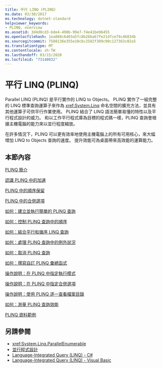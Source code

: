 ```yaml
---
title: 平行 LINQ (PLINQ)
ms.date: 03/30/2017
ms.technology: dotnet-standard
helpviewer_keywords:
- PLINQ, overview
ms.assetid: 3d4d0cd3-bde4-490b-99e7-f4e41be96455
ms.openlocfilehash: 1ea880c6403a5fc8b26ba67fe21dfce79c4683db
ms.sourcegitcommit: 7588136e355e10cbc2582f389c90c127363c02a5
ms.translationtype: MT
ms.contentlocale: zh-TW
ms.lasthandoff: 03/15/2020
ms.locfileid: "73140032"
---
```

# <a name="parallel-linq-plinq"></a>平行 LINQ (PLINQ)
Parallel LINQ (PLINQ) 是平行實作的 LINQ to Objects。 PLINQ 實作了一組完整的 LINQ 標準查詢運算子來作為 <xref:System.Linq> 命名空間的擴充方法，並具有其他運算子可供平行作業使用。 PLINQ 結合了 LINQ 語法簡單易懂的特性以及平行程式設計的威力。 和以工作平行程式庫為目標的程式碼一樣，PLINQ 查詢會根據主機電腦的能力來以並行程度縮放。  
  
 在許多情況下，PLINQ 可以更有效率地使用主機電腦上的所有可用核心，來大幅增加 LINQ to Objects 查詢的速度。 提升效能可為桌面帶來高效能的運算能力。  
  
## <a name="in-this-section"></a>本節內容  
 [PLINQ 簡介](../../../docs/standard/parallel-programming/introduction-to-plinq.md)  
  
 [認識 PLINQ 中的加速](../../../docs/standard/parallel-programming/understanding-speedup-in-plinq.md)  
  
 [PLINQ 中的順序保留](../../../docs/standard/parallel-programming/order-preservation-in-plinq.md)  
  
 [PLINQ 中的合併選項](../../../docs/standard/parallel-programming/merge-options-in-plinq.md)  
  
 [如何：建立並執行簡單的 PLINQ 查詢](../../../docs/standard/parallel-programming/how-to-create-and-execute-a-simple-plinq-query.md)  
  
 [如何：控制 PLINQ 查詢中的順序](../../../docs/standard/parallel-programming/how-to-control-ordering-in-a-plinq-query.md)  
  
 [如何：結合平行和循序 LINQ 查詢](../../../docs/standard/parallel-programming/how-to-combine-parallel-and-sequential-linq-queries.md)  
  
 [如何：處理 PLINQ 查詢中的例外狀況](../../../docs/standard/parallel-programming/how-to-handle-exceptions-in-a-plinq-query.md)  
  
 [如何：取消 PLINQ 查詢](../../../docs/standard/parallel-programming/how-to-cancel-a-plinq-query.md)  
  
 [如何：撰寫自訂 PLINQ 彙總函式](../../../docs/standard/parallel-programming/how-to-write-a-custom-plinq-aggregate-function.md)  
  
 [操作說明：在 PLINQ 中指定執行模式](../../../docs/standard/parallel-programming/how-to-specify-the-execution-mode-in-plinq.md)  
  
 [操作說明：在 PLINQ 中指定合併選項](../../../docs/standard/parallel-programming/how-to-specify-merge-options-in-plinq.md)  
  
 [操作說明：使用 PLINQ 逐一查看檔案目錄](../../../docs/standard/parallel-programming/how-to-iterate-file-directories-with-plinq.md)  
  
 [如何：測量 PLINQ 查詢效能](../../../docs/standard/parallel-programming/how-to-measure-plinq-query-performance.md)  
  
 [PLINQ 資料範例](../../../docs/standard/parallel-programming/plinq-data-sample.md)  
  
## <a name="see-also"></a>另請參閱

- <xref:System.Linq.ParallelEnumerable>
- [並行程式設計](../../../docs/standard/parallel-programming/index.md)
- [Language-Integrated Query (LINQ) - C#](../../csharp/programming-guide/concepts/linq/index.md)  
- [Language-Integrated Query (LINQ) - Visual Basic](../../visual-basic/programming-guide/concepts/linq/index.md)  
